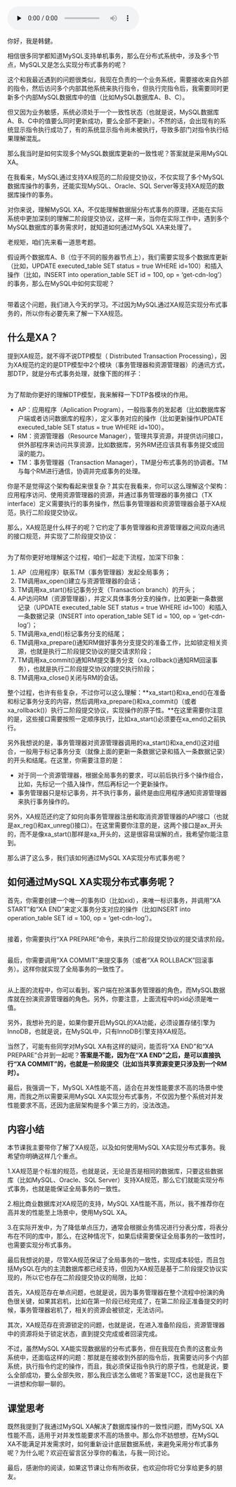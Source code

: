 <audio id="audio" title="加餐 | MySQL XA是如何实现分布式事务的？" controls="" preload="none"><source id="mp3" src="https://static001.geekbang.org/resource/audio/bd/03/bd95de5183ba578c7dc5dc5525cc4b03.mp3"></audio>

你好，我是韩健。

相信很多同学都知道MySQL支持单机事务，那么在分布式系统中，涉及多个节点，MySQL又是怎么实现分布式事务的呢？

这个和我最近遇到的问题很类似，我现在负责的一个业务系统，需要接收来自外部的指令，然后访问多个内部其他系统来执行指令，但执行完指令后，我需要同时更新多个内部MySQL数据库中的值（比如MySQL数据库A、B、C）。

但又因为业务敏感，系统必须处于一个一致性状态（也就是说，MySQL数据库A、B、C中的值要么同时更新成功，要么全部不更新）。不然的话，会出现有的系统显示指令执行成功了，有的系统显示指令尚未被执行，导致多部门对指令执行结果理解混乱。

那么我当时是如何实现多个MySQL数据库更新的一致性呢？答案就是采用MySQL XA。

在我看来，MySQL通过支持XA规范的二阶段提交协议，不仅实现了多个MySQL数据库操作的事务，还能实现MySQL、Oracle、SQL Server等支持XA规范的数据库操作的事务。

对你来说，理解MySQL XA，不仅能理解数据层分布式事务的原理，还能在实际系统中更加深刻的理解二阶段提交协议，这样一来，当你在实际工作中，遇到多个MySQL数据库的事务需求时，就知道如何通过MySQL XA来处理了。

老规矩，咱们先来看一道思考题。

假设两个数据库A、B（位于不同的服务器节点上），我们需要实现多个数据库更新（比如，UPDATE executed_table SET status = true WHERE id=100）和插入操作（比如，INSERT into operation_table SET id = 100, op = ‘get-cdn-log’）的事务，那么在MySQL中如何实现呢？

<img src="https://static001.geekbang.org/resource/image/92/e4/92164eafa6604e334b22d245d1543ce4.jpg" alt="">

带着这个问题，我们进入今天的学习。不过因为MySQL通过XA规范实现分布式事务的，所以你有必要先来了解一下XA规范。

## 什么是XA？

提到XA规范，就不得不说DTP模型（ Distributed Transaction Processing），因为XA规范约定的是DTP模型中2个模块（事务管理器和资源管理器）的通讯方式，那DTP，就是分布式事务处理，就像下图的样子：

<img src="https://static001.geekbang.org/resource/image/a0/93/a08794d4a09101fdc0789496a50db193.jpg" alt="">

为了帮助你更好的理解DTP模型，我来解释一下DTP各模块的作用。

- AP：应用程序（Aplication Program），一般指事务的发起者（比如数据库客户端或者访问数据库的程序），定义事务对应的操作（比如更新操作UPDATE executed_table SET status = true WHERE id=100）。
- RM：资源管理器（Resource Manager），管理共享资源，并提供访问接口，供外部程序来访问共享资源，比如数据库，另外RM还应该具有事务提交或回滚的能力。
- TM：事务管理器（Transaction Manager），TM是分布式事务的协调者。TM与每个RM进行通信，协调并完成事务的处理。

你是不是觉得这个架构看起来很复杂？其实在我看来，你可以这么理解这个架构：应用程序访问、使用资源管理器的资源，并通过事务管理器的事务接口（TX interface）定义需要执行的事务操作，然后事务管理器和资源管理器会基于XA规范，执行二阶段提交协议。

那么，XA规范是什么样子的呢？它约定了事务管理器和资源管理器之间双向通讯的接口规范，并实现了二阶段提交协议：

<img src="https://static001.geekbang.org/resource/image/4e/ed/4e6d8e0104c4b22e58c5a400323e94ed.jpg" alt="">

为了帮你更好地理解这个过程，咱们一起走下流程，加深下印象：

1. AP（应用程序）联系TM（事务管理器）发起全局事务；
1. TM调用ax_open()建立与资源管理器的会话；
1. TM调用xa_start()标记事务分支（Transaction branch）的开头；
1. AP访问RM（资源管理器），并定义具体事务分支的操作，比如更新一条数据记录（UPDATE executed_table SET status = true WHERE id=100）和插入一条数据记录（INSERT into operation_table SET id = 100, op = ‘get-cdn-log’）；
1. TM调用xa_end()标记事务分支的结尾；
1. TM调用xa_prepare()通知RM做好事务分支提交的准备工作，比如锁定相关资源，也就是执行二阶段提交协议的提交请求阶段；
1. TM调用xa_commit()通知RM提交事务分支（xa_rollback()通知RM回滚事务），也就是执行二阶段提交协议的提交执行阶段；
1. TM调用xa_close()关闭与RM的会话。

整个过程，也许有些复杂，不过你可以这么理解：**xa_start()和xa_end()在准备和标记事务分支的内容，然后调用xa_prepare()和xa_commit()（或者xa_rollback()）执行二阶段提交协议，实现操作的原子性。**在这里需要你注意的是，这些接口需要按照一定顺序执行，比如xa_start()必须要在xa_end()之前执行。

另外我想说的是，事务管理器对资源管理器调用的xa_start()和xa_end()这对组合，一般用于标记事务分支（就像上面的更新一条数据记录和插入一条数据记录）的开头和结尾。在这里，你需要注意的是：

- 对于同一个资源管理器，根据全局事务的要求，可以前后执行多个操作组合，比如，先标记一个插入操作，然后再标记一个更新操作。
- 事务管理器只是标记事务，并不执行事务，最终是由应用程序通知资源管理器来执行事务操作的。

另外，XA规范还约定了如何向事务管理器注册和取消资源管理器的API接口（也就是ax_reg()和ax_unreg()接口）。在这里需要你注意的是，这两个接口是ax_开头的，而不是像xa_start()那样是xa_开头的，这是很容易误解的点，我希望你能注意到。

那么讲了这么多，我们该如何通过MySQL XA实现分布式事务呢？

## 如何通过MySQL XA实现分布式事务呢？

首先，你需要创建一个唯一的事务ID（比如xid），来唯一标识事务，并调用“XA START”和“XA END”来定义事务分支对应的操作（比如INSERT into operation_table SET id = 100, op = ‘get-cdn-log’）。

<img src="https://static001.geekbang.org/resource/image/76/ca/76c1110506c7409c748f20e17ea23bca.jpg" alt="">

接着，你需要执行“XA PREPARE”命令，来执行二阶段提交协议的提交请求阶段。

<img src="https://static001.geekbang.org/resource/image/28/30/285e440ff3bee6b6c74eeaaa2b37c430.jpg" alt="">

最后，你需要调用“XA COMMIT”来提交事务（或者“XA ROLLBACK”回滚事务）。这样你就实现了全局事务的一致性了。

<img src="https://static001.geekbang.org/resource/image/16/93/169ae090f2b55c6e520ecf7424c0f293.jpg" alt="">

从上面的流程中，你可以看到，客户端在扮演事务管理器的角色，而MySQL数据库就在扮演资源管理器的角色。另外，你要注意，上面流程中的xid必须是唯一值。

另外，我想补充的是，如果你要开启MySQL的XA功能，必须设置存储引擎为 InnoDB，也就是说，在MySQL中，只有InnoDB引擎支持XA规范。

当然了，可能有些同学对MySQL XA有这样的疑问，能否将“XA END”和“XA PREPARE”合并到一起呢？**答案是不能，因为在“XA END”之后，是可以直接执行“XA COMMIT”的，也就是一阶段提交（比如当共享资源变更只涉及到一个RM时）。**

最后，我强调一下，MySQL XA性能不高，适合在并发性能要求不高的场景中使用，而我之所以需要采用MySQL XA实现分布式事务，不仅因为整个系统对并发性能要求不高，还因为底层架构是多个第三方的，没法改造。

## 内容小结

本节课我主要带你了解了XA规范，以及如何使用MySQL XA实现分布式事务。我希望你明确这样几个重点。

1.XA规范是个标准的规范，也就是说，无论是否是相同的数据库，只要这些数据库（比如MySQL、Oracle、SQL Server）支持XA规范，那么它们就能实现分布式事务，也就是能保证全局事务的一致性。

2.相比商业数据库对XA规范的支持，MySQL XA性能不高，所以，我不推荐你在高并发的性能至上场景中，使用MySQL XA。

3.在实际开发中，为了降低单点压力，通常会根据业务情况进行分表分库，将表分布在不同的库中，那么，在这种情况下，如果后续需要保证全局事务的一致性时，也需要实现分布式事务。

最后我想说的是，尽管XA规范保证了全局事务的一致性，实现成本较低，而且包括MySQL在内的主流数据库都已经支持，但因为XA规范是基于二阶段提交协议实现的，所以它也存在二阶段提交协议的局限，比如：

首先，XA规范存在单点问题，也就是说，因为事务管理器在整个流程中扮演的角色很关键，如果其宕机，比如在第一阶段已经完成了，在第二阶段正准备提交的时候，事务管理器宕机了，相关的资源会被锁定，无法访问。

其次，XA规范存在资源锁定的问题，也就是说，在进入准备阶段后，资源管理器中的资源将处于锁定状态，直到提交完成或者回滚完成。

不过，虽然MySQL XA能实现数据层的分布式事务，但在我现在负责的这套业务系统中，还面临这样的问题：那就是在接收到外部的指令后，我需要访问多个内部系统，执行指令约定的操作，而且，我必须保证指令执行的原子性，也就是说，要么全部成功，要么全部失败，那么我应该怎么做呢？答案是TCC，这也是我在下一讲想和你聊一聊的。

## 课堂思考

既然我提到了我通过MySQL XA解决了数据库操作的一致性问题，而MySQL XA性能不高，适用于对并发性能要求不高的场景中。那么你不妨想想，在MySQL XA不能满足并发需求时，如何重新设计底层数据系统，来避免采用分布式事务呢？为什么呢？欢迎在留言区分享你的看法，与我一同讨论。

最后，感谢你的阅读，如果这节课让你有所收获，也欢迎你将它分享给更多的朋友。
